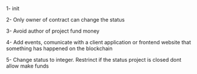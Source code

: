 
1- init

2- Only owner of contract can change the status

3- Avoid author of project fund money

4- Add events, comunicate with a client application or frontend website that something has happened on the blockchain

5- Change status to integer. Restrinct if the status project is closed dont allow make funds